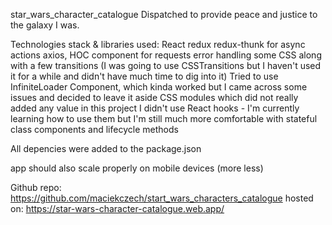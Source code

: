 star_wars_character_catalogue
Dispatched to provide peace and justice to the galaxy I was.

Technologies stack & libraries used:
React
redux
redux-thunk for async actions
axios, HOC component for requests error handling
some CSS along with a few transitions (I was going to use CSSTransitions but I haven't used it for a while and didn't have much time to dig into it)
Tried to use InfiniteLoader Component, which kinda worked but I came across some issues and decided to leave it aside
CSS modules which did not really added any value in this project
I didn't use React hooks - I'm currently learning how to use them but I'm still much more comfortable with stateful class components and lifecycle methods

All depencies were added to the package.json

app should also scale properly on mobile devices (more less)

Github repo: https://github.com/maciekczech/start_wars_characters_catalogue
hosted on: https://star-wars-character-catalogue.web.app/
